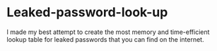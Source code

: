 # Leaked-password-look-up
I made my best attempt to create the most memory and time-efficient lookup table for leaked passwords that you can find on the internet.
